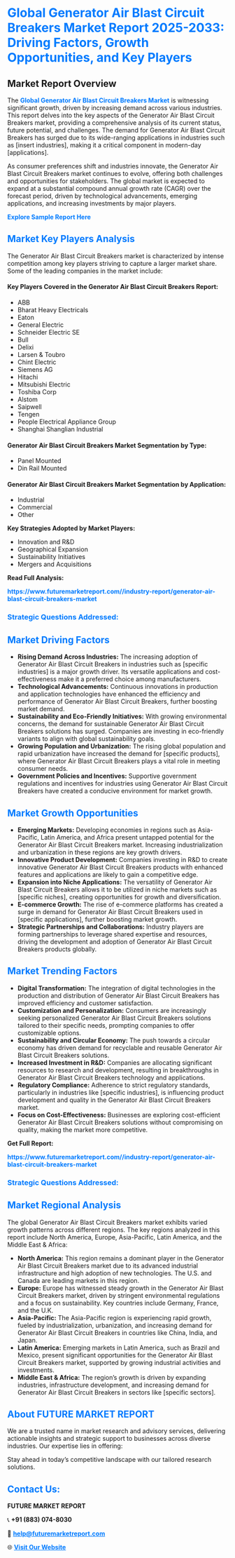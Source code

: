 <h1 style="color: #007BFF;">Global Generator Air Blast Circuit Breakers Market Report 2025-2033: Driving Factors, Growth Opportunities, and Key Players</h1>

<section id="overview">
<h2>Market Report Overview</h2>
<p>The <a href="https://www.futuremarketreport.com//industry-report/generator-air-blast-circuit-breakers-market" style="color: #007BFF; text-decoration: none;"><strong>Global Generator Air Blast Circuit Breakers Market</strong></a> is witnessing significant growth, driven by increasing demand across various industries. This report delves into the key aspects of the Generator Air Blast Circuit Breakers market, providing a comprehensive analysis of its current status, future potential, and challenges. The demand for Generator Air Blast Circuit Breakers has surged due to its wide-ranging applications in industries such as [insert industries], making it a critical component in modern-day [applications].</p>
<p>As consumer preferences shift and industries innovate, the Generator Air Blast Circuit Breakers market continues to evolve, offering both challenges and opportunities for stakeholders. The global market is expected to expand at a substantial compound annual growth rate (CAGR) over the forecast period, driven by technological advancements, emerging applications, and increasing investments by major players.</p>
</section>

<section id="overview">
<p><a href="https://www.futuremarketreport.com//request-sample/reportId=90879" style="color: #007BFF; text-decoration: none;"><strong>Explore Sample Report Here</strong></a></p>
</section>

<section id="key-players">
<h2 style="color: #007BFF;">Market Key Players Analysis</h2>
<p>The Generator Air Blast Circuit Breakers market is characterized by intense competition among key players striving to capture a larger market share. Some of the leading companies in the market include:</p>
<h4>Key Players Covered in the Generator Air Blast Circuit Breakers Report:</h4>
<ul><li>ABB</li><li>Bharat Heavy Electricals</li><li>Eaton</li><li>General Electric</li><li>Schneider Electric SE</li><li>Bull</li><li>Delixi</li><li>Larsen &amp; Toubro</li><li>Chint Electric</li><li>Siemens AG</li><li>Hitachi</li><li>Mitsubishi Electric</li><li>Toshiba Corp</li><li>Alstom</li><li>Saipwell</li><li>Tengen</li><li>People Electrical Appliance Group</li><li>Shanghai Shanglian Industrial</li></ul>
<h4>Generator Air Blast Circuit Breakers Market Segmentation by Type:</h4>
<ul><li>Panel Mounted</li><li>Din Rail Mounted</li></ul>

<h4>Generator Air Blast Circuit Breakers Market Segmentation by Application:</h4>
<ul><li>Industrial</li><li>Commercial</li><li>Other</li></ul>
<p><strong>Key Strategies Adopted by Market Players:</strong></p>
<ul>
<li>Innovation and R&D</li>
<li>Geographical Expansion</li>
<li>Sustainability Initiatives</li>
<li>Mergers and Acquisitions</li>
</ul>
</section>

<section>
<p><strong>Read Full Analysis: </strong></p><a href="https://www.futuremarketreport.com//industry-report/generator-air-blast-circuit-breakers-market" style="color: #007BFF; text-decoration: none;"><strong>https://www.futuremarketreport.com//industry-report/generator-air-blast-circuit-breakers-market</strong></a>
<h3 style="color: #007BFF;">Strategic Questions Addressed:</h3>
</section>

<section id="driving-factors">
<h2 style="color: #007BFF;">Market Driving Factors</h2>
<ul>
<li><strong>Rising Demand Across Industries:</strong> The increasing adoption of Generator Air Blast Circuit Breakers in industries such as [specific industries] is a major growth driver. Its versatile applications and cost-effectiveness make it a preferred choice among manufacturers.</li>
<li><strong>Technological Advancements:</strong> Continuous innovations in production and application technologies have enhanced the efficiency and performance of Generator Air Blast Circuit Breakers, further boosting market demand.</li>
<li><strong>Sustainability and Eco-Friendly Initiatives:</strong> With growing environmental concerns, the demand for sustainable Generator Air Blast Circuit Breakers solutions has surged. Companies are investing in eco-friendly variants to align with global sustainability goals.</li>
<li><strong>Growing Population and Urbanization:</strong> The rising global population and rapid urbanization have increased the demand for [specific products], where Generator Air Blast Circuit Breakers plays a vital role in meeting consumer needs.</li>
<li><strong>Government Policies and Incentives:</strong> Supportive government regulations and incentives for industries using Generator Air Blast Circuit Breakers have created a conducive environment for market growth.</li>
</ul>
</section>

<section id="growth-opportunities">
<h2 style="color: #007BFF;">Market Growth Opportunities</h2>
<ul>
<li><strong>Emerging Markets:</strong> Developing economies in regions such as Asia-Pacific, Latin America, and Africa present untapped potential for the Generator Air Blast Circuit Breakers market. Increasing industrialization and urbanization in these regions are key growth drivers.</li>
<li><strong>Innovative Product Development:</strong> Companies investing in R&D to create innovative Generator Air Blast Circuit Breakers products with enhanced features and applications are likely to gain a competitive edge.</li>
<li><strong>Expansion into Niche Applications:</strong> The versatility of Generator Air Blast Circuit Breakers allows it to be utilized in niche markets such as [specific niches], creating opportunities for growth and diversification.</li>
<li><strong>E-commerce Growth:</strong> The rise of e-commerce platforms has created a surge in demand for Generator Air Blast Circuit Breakers used in [specific applications], further boosting market growth.</li>
<li><strong>Strategic Partnerships and Collaborations:</strong> Industry players are forming partnerships to leverage shared expertise and resources, driving the development and adoption of Generator Air Blast Circuit Breakers products globally.</li>
</ul>
</section>

<section id="trending-factors">
<h2 style="color: #007BFF;">Market Trending Factors</h2>
<ul>
<li><strong>Digital Transformation:</strong> The integration of digital technologies in the production and distribution of Generator Air Blast Circuit Breakers has improved efficiency and customer satisfaction.</li>
<li><strong>Customization and Personalization:</strong> Consumers are increasingly seeking personalized Generator Air Blast Circuit Breakers solutions tailored to their specific needs, prompting companies to offer customizable options.</li>
<li><strong>Sustainability and Circular Economy:</strong> The push towards a circular economy has driven demand for recyclable and reusable Generator Air Blast Circuit Breakers solutions.</li>
<li><strong>Increased Investment in R&D:</strong> Companies are allocating significant resources to research and development, resulting in breakthroughs in Generator Air Blast Circuit Breakers technology and applications.</li>
<li><strong>Regulatory Compliance:</strong> Adherence to strict regulatory standards, particularly in industries like [specific industries], is influencing product development and quality in the Generator Air Blast Circuit Breakers market.</li>
<li><strong>Focus on Cost-Effectiveness:</strong> Businesses are exploring cost-efficient Generator Air Blast Circuit Breakers solutions without compromising on quality, making the market more competitive.</li>
</ul>
</section>

<section>
<p><strong>Get Full Report: </strong></p><a href="https://www.futuremarketreport.com//industry-report/generator-air-blast-circuit-breakers-market" style="color: #007BFF; text-decoration: none;"><strong>https://www.futuremarketreport.com//industry-report/generator-air-blast-circuit-breakers-market</strong></a>
<h3 style="color: #007BFF;">Strategic Questions Addressed:</h3>
</section>


<section id="regional-analysis">
<h2 style="color: #007BFF;">Market Regional Analysis</h2>
<p>The global Generator Air Blast Circuit Breakers market exhibits varied growth patterns across different regions. The key regions analyzed in this report include North America, Europe, Asia-Pacific, Latin America, and the Middle East & Africa:</p>
<ul>
<li><strong>North America:</strong> This region remains a dominant player in the Generator Air Blast Circuit Breakers market due to its advanced industrial infrastructure and high adoption of new technologies. The U.S. and Canada are leading markets in this region.</li>
<li><strong>Europe:</strong> Europe has witnessed steady growth in the Generator Air Blast Circuit Breakers market, driven by stringent environmental regulations and a focus on sustainability. Key countries include Germany, France, and the U.K.</li>
<li><strong>Asia-Pacific:</strong> The Asia-Pacific region is experiencing rapid growth, fueled by industrialization, urbanization, and increasing demand for Generator Air Blast Circuit Breakers in countries like China, India, and Japan.</li>
<li><strong>Latin America:</strong> Emerging markets in Latin America, such as Brazil and Mexico, present significant opportunities for the Generator Air Blast Circuit Breakers market, supported by growing industrial activities and investments.</li>
<li><strong>Middle East & Africa:</strong> The region’s growth is driven by expanding industries, infrastructure development, and increasing demand for Generator Air Blast Circuit Breakers in sectors like [specific sectors].</li>
</ul>
</section>

<footer>
<h2 style="color: #007BFF;">About FUTURE MARKET REPORT</h2>
<p>We are a trusted name in market research and advisory services, delivering actionable insights and strategic support to businesses across diverse industries. Our expertise lies in offering:</p>

<p>Stay ahead in today’s competitive landscape with our tailored research solutions.</p>

<h2 style="color: #007BFF;">Contact Us:</h2>
<p><strong>FUTURE MARKET REPORT</strong></p>
<p>📞 <strong>+91 (883) 074-8030</strong></p>
<p>📧 <strong><a href="mailto:help@futuremarketreport.com" style="color: #007BFF;">help@futuremarketreport.com</a></strong></p>
<p>🌐 <strong><a href="https://www.futuremarketreport.com/" style="color: #007BFF;">Visit Our Website</a></strong></p>
</footer>